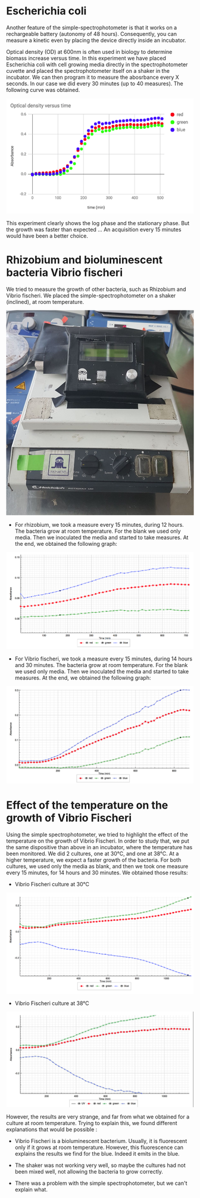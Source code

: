# Escherichia coli

Another feature of the simple-spectrophotometer is that it works on a 
rechargeable battery (autonomy of 48 hours). Consequently, you can measure a kinetic
even by placing the device directly inside an incubator.

Optical density (OD) at 600nm is often used in biology to determine
biomass increase versus time. In this experiment we have placed 
Escherichia coli with cell growing media directly in the spectrophotometer
cuvette and placed the spectrophotometer itself on a shaker in the incubator.
We can then program it to measure the abosrbance every X seconds. In our case
we did every 30 minutes (up to 40 measures). The following curve was obtained.

<img src='bacteria-growing-preliminary.png' />

This experiment clearly shows the log phase and the stationary phase. But
the growth was faster than expected ... An acquisition every 15 minutes
would have been a better choice.

# Rhizobium and bioluminescent bacteria Vibrio fischeri

We tried to measure the growth of other bacteria, such as Rhizobium and Vibrio fischeri. We placed the simple-spectrophotometer on a shaker (inclined), at room temperature.

<img src='montage_bact_culture.jpg' />

- For rhizobium, we took a measure every 15 minutes, during 12 hours. The bacteria grow at room temperature. For the blank we used only media. Then we inoculated the media and started to take measures. At the end, we obtained the following graph:

<img src='rhizobium_culture.jpg' />

- For Vibrio fischeri, we took a measure every 15 minutes, during 14 hours and 30 minutes. The bacteria grow at room temperature. For the blank we used only media. Then we inoculated the media and started to take measures. At the end, we obtained the following graph:

<img src='vibrio_fischeri_culture.jpg' />

# Effect of the temperature on the growth of Vibrio Fischeri

Using the simple spectrophotometer, we tried to highlight the effect of the temperature on the growth of Vibrio Fischeri.  In order to study that, we put the same dispositive than above in an incubator, where the temperature has been monitored. We did 2 cultures, one at 30°C, and one at 38°C. At a higher temperature, we expect a faster growth of the bacteria. For both cultures, we used only the media as blank, and then we took one measure every 15 minutes, for 14 hours and 30 minutes. We obtained those results:

- Vibrio Fischeri culture at 30°C

<img src='bact_v.fischeri_30_culture.jpg' />

- Vibrio Fischeri culture at 38°C

<img src='bact_v.fischeri_38_culture.jpg' />


However, the results are very strange, and far from what we obtained for a culture at room temperature. Trying to explain this, we found different explanations that would be possible :

- Vibrio Fischeri is a bioluminescent bacterium. Usually, it is fluorescent only if it grows at room temperature. However, this fluorescence can explains the results we find for the blue. Indeed it emits in the blue.

- The shaker was not working very well, so maybe the cultures had not been mixed well, not allowing the bacteria to grow correctly.

- There was a problem with the simple spectrophotometer, but we can't explain what.